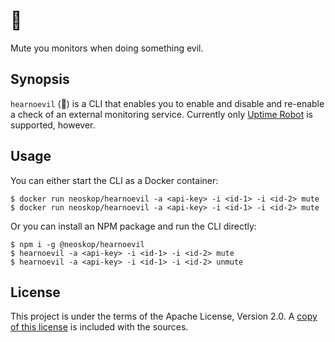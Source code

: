 # 🙉

Mute you monitors when doing something evil.

## Synopsis

`hearnoevil` (🙉) is a CLI that enables you to enable and disable and re-enable a check of an external monitoring service. Currently only [Uptime Robot][1] is supported, however.

## Usage

You can either start the CLI as a Docker container:

```
$ docker run neoskop/hearnoevil -a <api-key> -i <id-1> -i <id-2> mute
$ docker run neoskop/hearnoevil -a <api-key> -i <id-1> -i <id-2> mute
```

Or you can install an NPM package and run the CLI directly:

```
$ npm i -g @neoskop/hearnoevil
$ hearnoevil -a <api-key> -i <id-1> -i <id-2> mute
$ hearnoevil -a <api-key> -i <id-1> -i <id-2> unmute
```

## License

This project is under the terms of the Apache License, Version 2.0. A [copy of this license](LICENSE) is included with the sources.

[1]: https://www.uptimerobot.com
